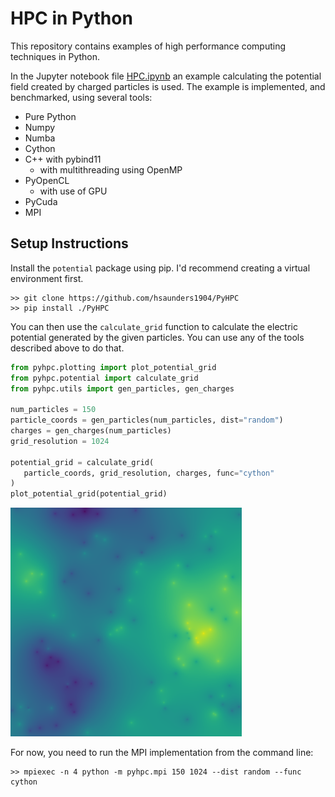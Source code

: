 # HPC in Python

This repository contains examples of high performance computing techniques in
Python.

In the Jupyter notebook file [HPC.ipynb](HPC.ipynb) an example calculating the
potential field created by charged particles is used.
The example is implemented, and benchmarked, using several tools:

- Pure Python
- Numpy
- Numba
- Cython
- C++ with pybind11
  - with multithreading using OpenMP
- PyOpenCL
  - with use of GPU
- PyCuda
- MPI

## Setup Instructions

Install the `potential` package using pip.
I'd recommend creating a virtual environment first.

```shell
>> git clone https://github.com/hsaunders1904/PyHPC
>> pip install ./PyHPC
```

You can then use the `calculate_grid` function to calculate the electric
potential generated by the given particles.
You can use any of the tools described above to do that.

```python
from pyhpc.plotting import plot_potential_grid
from pyhpc.potential import calculate_grid
from pyhpc.utils import gen_particles, gen_charges

num_particles = 150
particle_coords = gen_particles(num_particles, dist="random")
charges = gen_charges(num_particles)
grid_resolution = 1024

potential_grid = calculate_grid(
   particle_coords, grid_resolution, charges, func="cython"
)
plot_potential_grid(potential_grid)
```

![img](resources/readme_sample_grid.png)

For now, you need to run the MPI implementation from the command line:

```shell
>> mpiexec -n 4 python -m pyhpc.mpi 150 1024 --dist random --func cython
```
